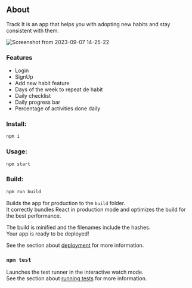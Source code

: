 ## About

Track It is an app that helps you with adopting new habits and stay consistent with them.

![Screenshot from 2023-09-07 14-25-22](https://github.com/bandeira-de-melo/trackit/assets/83191364/49d7c254-a3f0-4a48-8dc1-423595423f50)

### Features
- Login
- SignUp
- Add new habit feature
- Days of the week to repeat de habit
- Daily checklist
- Daily progress bar
- Percentage of activities done daily


### Install:

```bash
npm i 
```
### Usage:

```bash
npm start 
```
### Build:

```bash
npm run build 
```
Builds the app for production to the `build` folder.\
It correctly bundles React in production mode and optimizes the build for the best performance.

The build is minified and the filenames include the hashes.\
Your app is ready to be deployed!

See the section about [deployment](https://facebook.github.io/create-react-app/docs/deployment) for more information.

### `npm test`

Launches the test runner in the interactive watch mode.\
See the section about [running tests](https://facebook.github.io/create-react-app/docs/running-tests) for more information.




